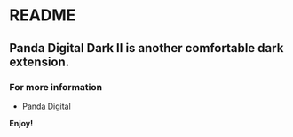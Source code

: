 # README
## Panda Digital Dark II is another comfortable dark extension.



### For more information
* [Panda Digital](https://pandadigitalagency.com)

**Enjoy!**
